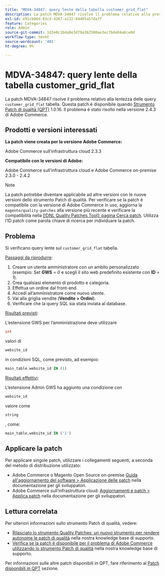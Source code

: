 ```yaml
---
title: "MDVA-34847: query lente della tabella customer_grid_flat"
description: La patch MDVA-34847 risolve il problema relativo alla presenza di query lente nella tabella "customer_grid_flat". Questa patch è disponibile quando è installato [Quality Patches Tool (QPT)](/help/announcements/adobe-commerce-announcements/magento-quality-patches-released-new-tool-to-self-serve-quality-patches.md) 1.0.16. Il problema è stato risolto nella versione 2.4.3 di Adobe Commerce.
exl-id: e91cb86d-83cd-4267-a132-64465a57da7f
feature: Categories
role: Admin
source-git-commit: 1d2e0c1b4a8e3d79a362500ee3ec7bde84a6ce0d
workflow-type: tm+mt
source-wordcount: '401'
ht-degree: 0%

---
```


# MDVA-34847: query lente della tabella customer_grid_flat

La patch MDVA-34847 risolve il problema relativo alla lentezza delle query `customer_grid_flat` tabella. Questa patch è disponibile quando [Strumento Patch di qualità (QPT)](/help/announcements/adobe-commerce-announcements/magento-quality-patches-released-new-tool-to-self-serve-quality-patches.md) 1.0.16. Il problema è stato risolto nella versione 2.4.3 di Adobe Commerce.

## Prodotti e versioni interessati

**La patch viene creata per la versione Adobe Commerce:**

Adobe Commerce sull’infrastruttura cloud 2.3.3

**Compatibile con le versioni di Adobe:**

Adobe Commerce sull’infrastruttura cloud e Adobe Commerce on-premise 2.3.0 - 2.4.2

>[!NOTE]
>
>La patch potrebbe diventare applicabile ad altre versioni con le nuove versioni dello strumento Patch di qualità. Per verificare se la patch è compatibile con la versione di Adobe Commerce in uso, aggiorna la `magento/quality-patches` alla versione più recente e verificare la compatibilità nella [[!DNL Quality Patches Tool]: pagina Cerca patch](https://devdocs.magento.com/quality-patches/tool.html#patch-grid). Utilizza l’ID patch come parola chiave di ricerca per individuare la patch.

## Problema

Si verificano query lente sul `customer_grid_flat` tabella.

<u>Passaggi da riprodurre</u>:

1. Creare un utente amministratore con un ambito personalizzato (esempio: Set **GWS** = *0* e scegli il sito web predefinito esistente con **ID** = *1*).
1. Crea qualsiasi elemento di prodotto e categoria.
1. Effettua un ordine dal front-end.
1. Accedi all’amministratore come nuovo utente.
1. Vai alla griglia vendite (**Vendite > Ordini**).
1. Verificare che la query SQL sia stata inviata al database.

<u>Risultati previsti</u>:

L’estensione GWS per l’amministrazione deve utilizzare

```sql
int
```

valori di

```sql
website_id
```

in condizioni SQL, come previsto, ad esempio:

```sql
main_table.website_id IN (1)
```

<u>Risultati effettivi</u>:

L’estensione Admin GWS ha aggiunto una condizione con

```sql
website_id
```

valore come

```sql
string
```

, come:

```sql
main_table.website_id IN ('1')
```

## Applicare la patch

Per applicare singole patch, utilizzare i collegamenti seguenti, a seconda del metodo di distribuzione utilizzato:

* Adobe Commerce o Magento Open Source on-premise [Guida all&#39;aggiornamento del software > Applicazione delle patch](https://devdocs.magento.com/guides/v2.4/comp-mgr/patching/mqp.html) nella documentazione per gli sviluppatori.
* Adobe Commerce sull’infrastruttura cloud: [Aggiornamenti e patch > Applica patch](https://devdocs.magento.com/cloud/project/project-patch.html) nella documentazione per gli sviluppatori.

## Lettura correlata

Per ulteriori informazioni sullo strumento Patch di qualità, vedere:

* [Rilasciato lo strumento Quality Patches: un nuovo strumento per rendere autonome le patch di qualità](/help/announcements/adobe-commerce-announcements/magento-quality-patches-released-new-tool-to-self-serve-quality-patches.md) nella nostra knowledge base di supporto.
* [Verifica se la patch è disponibile per il problema di Adobe Commerce utilizzando lo strumento Patch di qualità](/help/support-tools/patches-available-in-qpt-tool/check-patch-for-magento-issue-with-magento-quality-patches.md) nella nostra knowledge base di supporto.

Per informazioni sulle altre patch disponibili in QPT, fare riferimento al [Patch disponibili in QPT](https://support.magento.com/hc/en-us/sections/360010506631-Patches-available-in-QPT-tool-) sezione.
